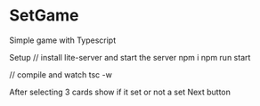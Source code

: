 # SetGame
Simple game with Typescript

Setup
// install lite-server and start the server
npm i
npm run start

// compile and watch
tsc -w

After selecting 3 cards show if it set or not a set
Next button






